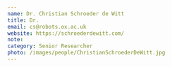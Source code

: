 ```yaml
---
name: Dr. Christian Schroeder de Witt
title: Dr.
email: cs@robots.ox.ac.uk
website: https://schroederdewitt.com/
note:
category: Senior Researcher
photo: /images/people/ChristianSchroederDeWitt.jpg
---
```


